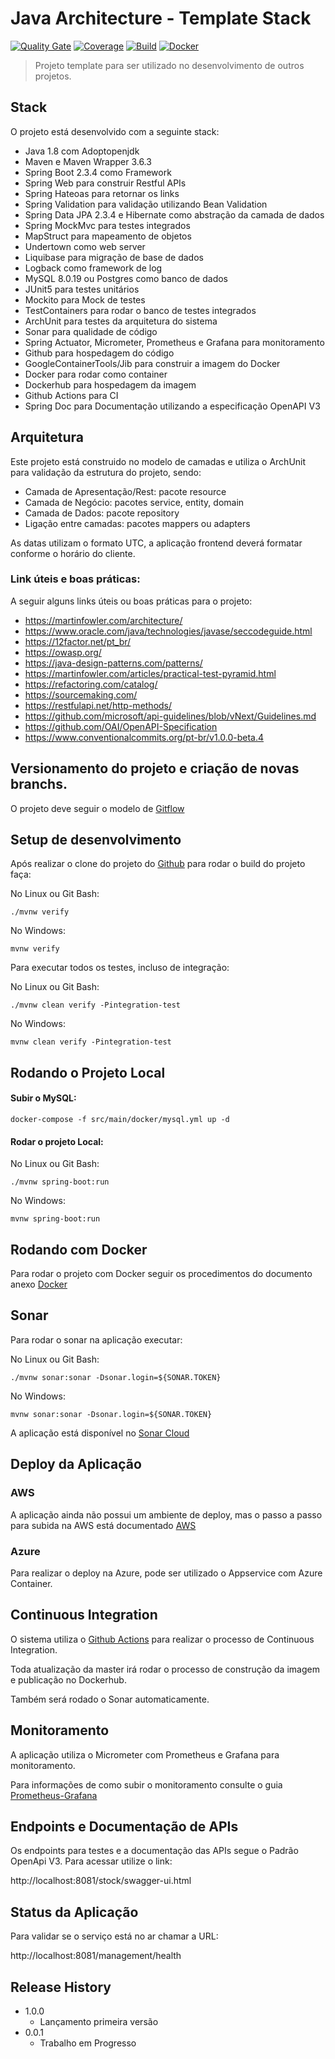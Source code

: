 # Java Architecture - Template Stack
[![Quality Gate](https://sonarcloud.io/api/project_badges/measure?project=com.arch:stock&metric=alert_status)](https://sonarcloud.io/dashboard?id=com.arch%3Astock)
[![Coverage](https://sonarcloud.io/api/project_badges/measure?project=com.arch:stock&metric=coverage)](https://sonarcloud.io/dashboard?id=com.arch%3Astock)
[![Build](https://img.shields.io/github/workflow/status/renatojusto/java-spring-template/Java%20CI%20with%20Maven.svg)](https://github.com/renatojusto/java-spring-template/actions?query=workflow%3A%22Java+CI+with+Maven%22)
[![Docker](https://img.shields.io/docker/v/renatoalejusto/archstock.svg)](https://hub.docker.com/repository/docker/renatoalejusto/archstock)

> Projeto template para ser utilizado no desenvolvimento de outros projetos.

## Stack

O projeto está desenvolvido com a seguinte stack:

* Java 1.8 com Adoptopenjdk
* Maven e Maven Wrapper 3.6.3
* Spring Boot 2.3.4 como Framework
* Spring Web para construir Restful APIs
* Spring Hateoas para retornar os links
* Spring Validation para validação utilizando Bean Validation 
* Spring Data JPA 2.3.4 e Hibernate como abstração da camada de dados
* Spring MockMvc para testes integrados
* MapStruct para mapeamento de objetos
* Undertown como web server
* Liquibase para migração de base de dados
* Logback como framework de log
* MySQL 8.0.19 ou Postgres como banco de dados
* JUnit5 para testes unitários
* Mockito para Mock de testes
* TestContainers para rodar o banco de testes integrados
* ArchUnit para testes da arquitetura do sistema
* Sonar para qualidade de código
* Spring Actuator, Micrometer, Prometheus e Grafana para monitoramento
* Github para hospedagem do código
* GoogleContainerTools/Jib para construir a imagem do Docker
* Docker para rodar como container
* Dockerhub para hospedagem da imagem
* Github Actions para CI
* Spring Doc para Documentação utilizando a especificação OpenAPI V3

##  Arquitetura
Este projeto está construido no modelo de camadas e utiliza o ArchUnit para validação da estrutura do projeto, sendo:

* Camada de Apresentação/Rest: pacote resource
* Camada de Negócio: pacotes service, entity, domain
* Camada de Dados: pacote repository
* Ligação entre camadas: pacotes mappers ou adapters

As datas utilizam o formato UTC, a aplicação frontend deverá formatar conforme o horário do cliente.

### Link úteis e boas práticas:

A seguir alguns links úteis ou boas práticas para o projeto:

* https://martinfowler.com/architecture/
* https://www.oracle.com/java/technologies/javase/seccodeguide.html
* https://12factor.net/pt_br/
* https://owasp.org/
* https://java-design-patterns.com/patterns/
* https://martinfowler.com/articles/practical-test-pyramid.html
* https://refactoring.com/catalog/
* https://sourcemaking.com/
* https://restfulapi.net/http-methods/
* https://github.com/microsoft/api-guidelines/blob/vNext/Guidelines.md
* https://github.com/OAI/OpenAPI-Specification
* https://www.conventionalcommits.org/pt-br/v1.0.0-beta.4

## Versionamento do projeto e criação de novas branchs.

O projeto deve seguir o modelo de [Gitflow](https://www.atlassian.com/br/git/tutorials/comparing-workflows/gitflow-workflow)

## Setup de desenvolvimento

Após realizar o clone do projeto do [Github](https://github.com/renatojusto/poupachef-stock.git) para rodar o build do projeto faça:

No Linux ou Git Bash:
```
./mvnw verify 
```

No Windows:
```
mvnw verify 
```

Para executar todos os testes, incluso de integração:

No Linux ou Git Bash:
```
./mvnw clean verify -Pintegration-test
```

No Windows:
```
mvnw clean verify -Pintegration-test
```

## Rodando o Projeto Local

#### Subir o MySQL:
```
docker-compose -f src/main/docker/mysql.yml up -d
```

####  Rodar o projeto Local:

No Linux ou Git Bash:
```
./mvnw spring-boot:run
```

No Windows:
```
mvnw spring-boot:run
```

## Rodando com Docker

Para rodar o projeto com Docker seguir os procedimentos do documento anexo [Docker](Readme-Docker.md)

## Sonar

Para rodar o sonar na aplicação executar:

No Linux ou Git Bash:
```
./mvnw sonar:sonar -Dsonar.login=${SONAR.TOKEN}
```

No Windows:
```
mvnw sonar:sonar -Dsonar.login=${SONAR.TOKEN}
```

A aplicação está disponível no [Sonar Cloud](https://sonarcloud.io/dashboard?id=com.poupachef%3Astock)

## Deploy da Aplicação

### AWS

A aplicação ainda não possui um ambiente de deploy, mas o passo a passo para subida na AWS está documentado [AWS](Readme-AWS.md)

### Azure

Para realizar o deploy na Azure, pode ser utilizado o Appservice com Azure Container.

## Continuous Integration

O sistema utiliza o [Github Actions](https://github.com/renatojusto/poupachef-stock/actions) para realizar o processo de Continuous Integration.

Toda atualização da master irá rodar o processo de construção da imagem e publicação no Dockerhub.

Também será rodado o Sonar automaticamente.

## Monitoramento

A aplicação utiliza o Micrometer com Prometheus e Grafana para monitoramento.
 
Para informações de como subir o monitoramento consulte o guia [Prometheus-Grafana](Readme-Prometheus-Grafana.md)

## Endpoints e Documentação de APIs

Os endpoints para testes e a documentação das APIs segue o Padrão OpenApi V3. Para acessar utilize o link:

http://localhost:8081/stock/swagger-ui.html

## Status da Aplicação

Para validar se o serviço está no ar chamar a URL:

http://localhost:8081/management/health

## Release History

* 1.0.0
    * Lançamento primeira versão
* 0.0.1
    * Trabalho em Progresso
